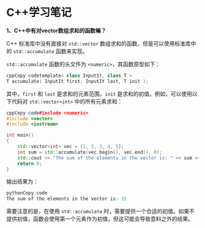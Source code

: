 # C++学习笔记

**1、C++中有对vector数组求和的函数嘛？**

C++ 标准库中没有直接对 `std::vector` 数组求和的函数，但是可以使用标准库中的 `std::accumulate` 函数来实现。

`std::accumulate` 函数的头文件为 `<numeric>`，其函数原型如下：

```c++
cppCopy codetemplate< class InputIt, class T >
T accumulate( InputIt first, InputIt last, T init );
```

其中，`first` 和 `last` 是求和的元素范围，`init` 是求和的初值。例如，可以使用以下代码对 `std::vector<int>` 中的所有元素求和：

```c++
cppCopy code#include <numeric>
#include <vector>
#include <iostream>

int main()
{
    std::vector<int> vec = {1, 2, 3, 4, 5};
    int sum = std::accumulate(vec.begin(), vec.end(), 0);
    std::cout << "The sum of the elements in the vector is: " << sum << std::endl;
    return 0;
}
```

输出结果为：

```c++
pythonCopy code
The sum of the elements in the vector is: 15
```

需要注意的是，在使用 `std::accumulate` 时，需要提供一个合适的初值。如果不提供初值，函数会使用第一个元素作为初值，但这可能会导致意料之外的结果。